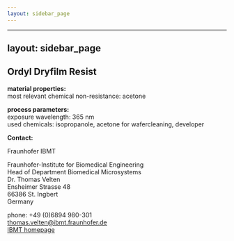 ```yaml
---
layout: sidebar_page
---
```


---
layout: sidebar_page
---

## Ordyl Dryfilm Resist

__material properties:__  	
most relevant chemical non-resistance:	acetone  



__process parameters:__  	
exposure wavelength:	365 nm  
used chemicals:	isopropanole, acetone for wafercleaning, developer
<!--break-->
__Contact:__

Fraunhofer IBMT

Fraunhofer-Institute for Biomedical Engineering  
Head of Department Biomedical Microsystems  
Dr. Thomas Velten  
Ensheimer Strasse 48   
66386 St. Ingbert   
Germany  

phone: +49 (0)6894 980-301   
thomas.velten@ibmt.fraunhofer.de  
[IBMT homepage](http://www.ibmt.fraunhofer.de/fhg/ibmt_en/biomedical_engineering/biomedical_microsystems/microsensors_microfluidics/index.jsp)